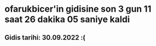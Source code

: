 # ofarukbicer'in gidisine son 3 gun 11 saat 26 dakika 05 saniye kaldi

## Gidis tarihi: 30.09.2022 :(